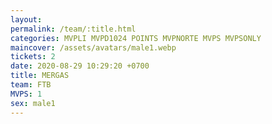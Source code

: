 ```yaml
---
layout: 
permalink: /team/:title.html
categories: MVPLI MVPD1024 POINTS MVPNORTE MVPS MVPSONLY
maincover: /assets/avatars/male1.webp
tickets: 2
date: 2020-08-29 10:29:20 +0700
title: MERGAS
team: FTB
MVPS: 1
sex: male1
---
```

